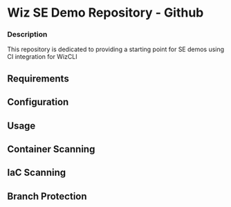 # Wiz SE Demo Repository - Github

### Description
This repository is dedicated to providing a starting point for SE demos using CI integration for WizCLI

## Requirements

## Configuration

## Usage

## Container Scanning

## IaC Scanning

## Branch Protection
